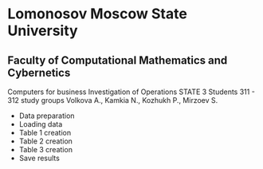 # Lomonosov Moscow State University
## Faculty of Computational Mathematics and Cybernetics

Computers for business Investigation of Operations
				STATE 3
Students 311 - 312 study groups
Volkova A., Kamkia N., Kozhukh P., Mirzoev S.

- Data preparation
- Loading data
- Table 1 creation
- Table 2 creation
- Table 3 creation
- Save results
